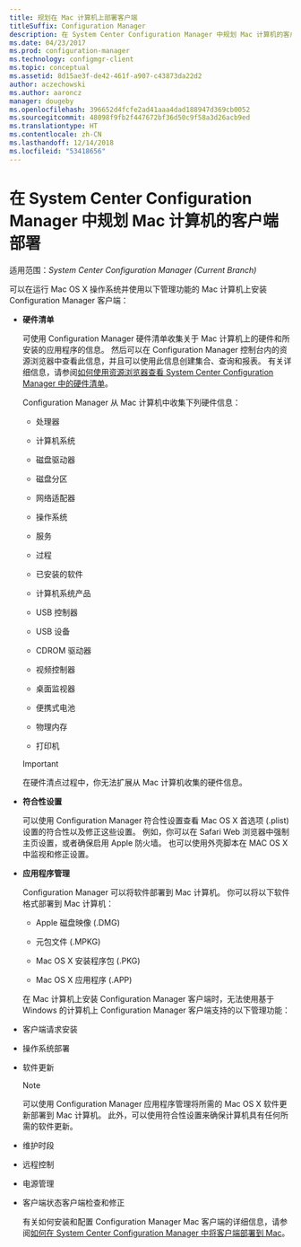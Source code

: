 ```yaml
---
title: 规划在 Mac 计算机上部署客户端
titleSuffix: Configuration Manager
description: 在 System Center Configuration Manager 中规划 Mac 计算机的客户端部署。
ms.date: 04/23/2017
ms.prod: configuration-manager
ms.technology: configmgr-client
ms.topic: conceptual
ms.assetid: 8d15ae3f-de42-461f-a907-c43873da22d2
author: aczechowski
ms.author: aaroncz
manager: dougeby
ms.openlocfilehash: 396652d4fcfe2ad41aaa4dad188947d369cb0052
ms.sourcegitcommit: 48098f9fb2f447672bf36d50c9f58a3d26acb9ed
ms.translationtype: HT
ms.contentlocale: zh-CN
ms.lasthandoff: 12/14/2018
ms.locfileid: "53418656"
---
```

# <a name="planning-for-client-deployment-to-mac-computers-in-system-center-configuration-manager"></a>在 System Center Configuration Manager 中规划 Mac 计算机的客户端部署

适用范围：*System Center Configuration Manager (Current Branch)*

可以在运行 Mac OS X 操作系统并使用以下管理功能的 Mac 计算机上安装 Configuration Manager 客户端：  

- **硬件清单**  

   可使用 Configuration Manager 硬件清单收集关于 Mac 计算机上的硬件和所安装的应用程序的信息。 然后可以在 Configuration Manager 控制台内的资源浏览器中查看此信息，并且可以使用此信息创建集合、查询和报表。 有关详细信息，请参阅[如何使用资源浏览器查看 System Center Configuration Manager 中的硬件清单](../../../../core/clients/manage/inventory/use-resource-explorer-to-view-hardware-inventory.md)。  

   Configuration Manager 从 Mac 计算机中收集下列硬件信息：  

  -   处理器  

  -   计算机系统  

  -   磁盘驱动器  

  -   磁盘分区  

  -   网络适配器  

  -   操作系统  

  -   服务  

  -   过程  

  -   已安装的软件  

  -   计算机系统产品  

  -   USB 控制器  

  -   USB 设备  

  -   CDROM 驱动器  

  -   视频控制器  

  -   桌面监视器  

  -   便携式电池  

  -   物理内存  

  -   打印机  

  > [!IMPORTANT]  
  >  在硬件清点过程中，你无法扩展从 Mac 计算机收集的硬件信息。  

- **符合性设置**  

   可以使用 Configuration Manager 符合性设置查看 Mac OS X 首选项 (.plist) 设置的符合性以及修正这些设置。 例如，你可以在 Safari Web 浏览器中强制主页设置，或者确保启用 Apple 防火墙。 也可以使用外壳脚本在 MAC OS X 中监视和修正设置。  

- **应用程序管理**  

   Configuration Manager 可以将软件部署到 Mac 计算机。 你可以将以下软件格式部署到 Mac 计算机：  

  -   Apple 磁盘映像 (.DMG)  

  -   元包文件 (.MPKG)  

  -   Mac OS X 安装程序包 (.PKG)  

  -   Mac OS X 应用程序 (.APP)  

  在 Mac 计算机上安装 Configuration Manager 客户端时，无法使用基于 Windows 的计算机上 Configuration Manager 客户端支持的以下管理功能：  

- 客户端请求安装  

- 操作系统部署  

- 软件更新  

  > [!NOTE]  
  >  可以使用 Configuration Manager 应用程序管理将所需的 Mac OS X 软件更新部署到 Mac 计算机。 此外，可以使用符合性设置来确保计算机具有任何所需的软件更新。  

- 维护时段  

- 远程控制  

- 电源管理  

- 客户端状态客户端检查和修正  

  有关如何安装和配置 Configuration Manager Mac 客户端的详细信息，请参阅[如何在 System Center Configuration Manager 中将客户端部署到 Mac](../../../../core/clients/deploy/deploy-clients-to-macs.md)。
